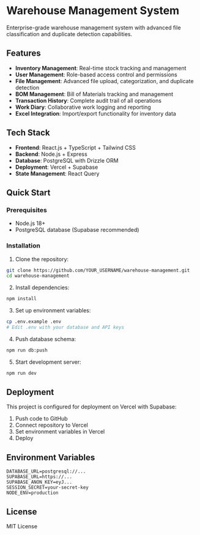 # Warehouse Management System

Enterprise-grade warehouse management system with advanced file classification and duplicate detection capabilities.

## Features

- **Inventory Management**: Real-time stock tracking and management
- **User Management**: Role-based access control and permissions
- **File Management**: Advanced file upload, categorization, and duplicate detection
- **BOM Management**: Bill of Materials tracking and management
- **Transaction History**: Complete audit trail of all operations
- **Work Diary**: Collaborative work logging and reporting
- **Excel Integration**: Import/export functionality for inventory data

## Tech Stack

- **Frontend**: React.js + TypeScript + Tailwind CSS
- **Backend**: Node.js + Express
- **Database**: PostgreSQL with Drizzle ORM
- **Deployment**: Vercel + Supabase
- **State Management**: React Query

## Quick Start

### Prerequisites

- Node.js 18+ 
- PostgreSQL database (Supabase recommended)

### Installation

1. Clone the repository:
```bash
git clone https://github.com/YOUR_USERNAME/warehouse-management.git
cd warehouse-management
```

2. Install dependencies:
```bash
npm install
```

3. Set up environment variables:
```bash
cp .env.example .env
# Edit .env with your database and API keys
```

4. Push database schema:
```bash
npm run db:push
```

5. Start development server:
```bash
npm run dev
```

## Deployment

This project is configured for deployment on Vercel with Supabase:

1. Push code to GitHub
2. Connect repository to Vercel
3. Set environment variables in Vercel
4. Deploy

## Environment Variables

```env
DATABASE_URL=postgresql://...
SUPABASE_URL=https://...
SUPABASE_ANON_KEY=eyJ...
SESSION_SECRET=your-secret-key
NODE_ENV=production
```

## License

MIT License